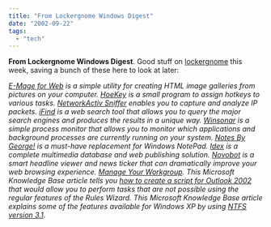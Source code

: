 ```yaml
---
title: "From Lockergnome Windows Digest"
date: "2002-09-22"
tags: 
  - "tech"
---
```


**From Lockergnome Windows Digest**. Good stuff on [lockergnome](http://www.lockergnome.com/) this week, saving a bunch of these here to look at later:

_[E-Mage for Web](http://www.mywebattack.com/gnomeapp.php?id=105172) is a simple utility for creating HTML image galleries from pictures on your computer. [HoeKey](http://www.mywebattack.com/gnomeapp.php?id=105236) is a small program to assign hotkeys to various tasks. [NetworkActiv Sniffer](http://www.mywebattack.com/gnomeapp.php?id=105199) enables you to capture and analyze IP packets. [iFind](http://www.mywebattack.com/gnomeapp.php?id=105188) is a web search tool that allows you to query the major search engines and produces the results in a unique way. [Winsonar](http://www.mywebattack.com/gnomeapp.php?id=105111) is a simple process monitor that allows you to monitor which applications and background processes are currently running on your system. [Notes By George!](http://www.gnomedownloads.com/Business/StickyNotes/nbg.html) is a must-have replacement for Windows NotePad. [Idex](http://www.gnomedownloads.com/Business/DatabaseManagement/idex.html) is a complete multimedia database and web publishing solution. [Novobot](http://www.gnomedownloads.com/Internet/NewsReaders/novobot.html) is a smart headline viewer and news ticker that can dramatically improve your web browsing experience. [Manage Your Workgroup](http://www.outlook4team.com/?fr=gnome). This Microsoft Knowledge Base article tells you [how to create a script for Outlook 2002](http://support.microsoft.com/default.aspx?scid=kb;EN-US;Q306108) that would allow you to perform tasks that are not possible using the regular features of the Rules Wizard. This Microsoft Knowledge Base article explains some of the features available for Windows XP by using [NTFS version 3.1](http://support.microsoft.com/default.aspx?scid=kb;en-us;Q310749)._
